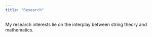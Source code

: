 ```yaml
---
title: "Research"
---
```

My research interests lie on the interplay between string theory and mathematics. 
